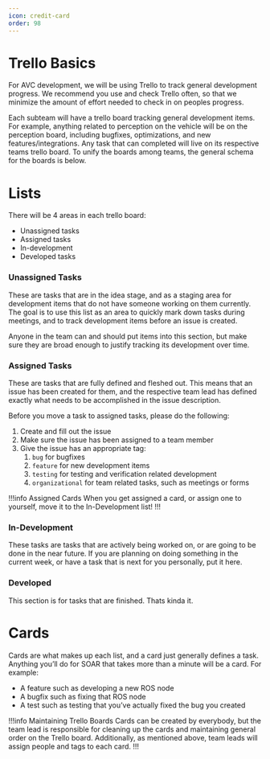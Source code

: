 ```yaml
---
icon: credit-card
order: 98
---
```

# Trello Basics

For AVC development, we will be using Trello to track general development progress. We recommend you use and check Trello often, so that we minimize the amount of effort needed to check in on peoples progress.

Each subteam will have a trello board tracking general development items. For example, anything related to perception on the vehicle will be on the perception board, including bugfixes, optimizations, and new features/integrations. Any task that can completed will live on its respective teams trello board. To unify the boards among teams, the general schema for the boards is below.

# Lists

There will be 4 areas in each trello board: 
- Unassigned tasks 
- Assigned tasks 
- In-development 
- Developed tasks

### Unassigned Tasks

These are tasks that are in the idea stage, and as a staging area for development items that do not have someone working on them currently. The goal is to use this list as an area to quickly mark down tasks during meetings, and to track development items before an issue is created.

Anyone in the team can and should put items into this section, but make sure they are broad enough to justify tracking its development over time.

### Assigned Tasks

These are tasks that are fully defined and fleshed out. This means that an issue has been created for them, and the respective team lead has defined exactly what needs to be accomplished in the issue description.

Before you move a task to assigned tasks, please do the following:

1. Create and fill out the issue
2. Make sure the issue has been assigned to a team member
3. Give the issue has an appropriate tag:
    1. `bug` for bugfixes
    2. `feature` for new development items
    3. `testing` for testing and verification related development
    4. `organizational` for team related tasks, such as meetings or forms

!!!info Assigned Cards
When you get assigned a card, or assign one to yourself, move it to the In-Development list!
!!!
### In-Development

These tasks are tasks that are actively being worked on, or are going to be done in the near future. If you are planning on doing something in the current week, or have a task that is next for you personally, put it here. 

### Developed

This section is for tasks that are finished. Thats kinda it.

# Cards

Cards are what makes up each list, and a card just generally defines a task. Anything you’ll do for SOAR that takes more than a minute will be a card. For example:

- A feature such as developing a new ROS node
- A bugfix such as fixing that ROS node
- A test such as testing that you’ve actually fixed the bug you created

!!!info Maintaining Trello Boards
Cards can be created by everybody, but the team lead is responsible for cleaning up the cards and maintaining general order on the Trello board. Additionally, as mentioned above, team leads will assign people and tags to each card.
!!!